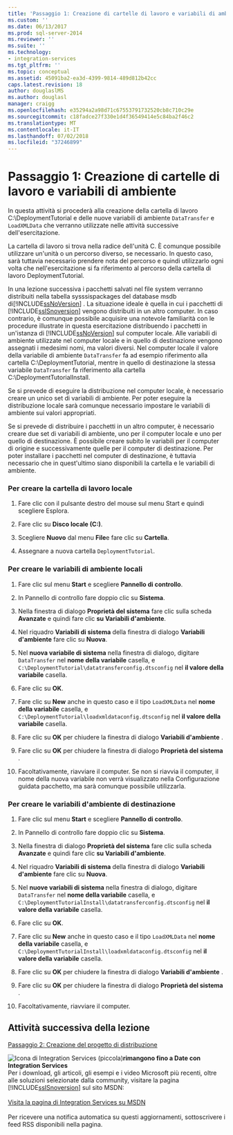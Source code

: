 ```yaml
---
title: 'Passaggio 1: Creazione di cartelle di lavoro e variabili di ambiente | Microsoft Docs'
ms.custom: ''
ms.date: 06/13/2017
ms.prod: sql-server-2014
ms.reviewer: ''
ms.suite: ''
ms.technology:
- integration-services
ms.tgt_pltfrm: ''
ms.topic: conceptual
ms.assetid: 45091ba2-ea3d-4399-9814-489d812b42cc
caps.latest.revision: 18
author: douglaslMS
ms.author: douglasl
manager: craigg
ms.openlocfilehash: e35294a2a98d71c67553791732520cb8c710c29e
ms.sourcegitcommit: c18fadce27f330e1d4f36549414e5c84ba2f46c2
ms.translationtype: MT
ms.contentlocale: it-IT
ms.lasthandoff: 07/02/2018
ms.locfileid: "37246899"
---
```

# <a name="step-1-creating-working-folders-and-environment-variables"></a>Passaggio 1: Creazione di cartelle di lavoro e variabili di ambiente
  In questa attività si procederà alla creazione della cartella di lavoro C:\DeploymentTutorial e delle nuove variabili di ambiente `DataTransfer` e `LoadXMLData` che verranno utilizzate nelle attività successive dell'esercitazione.  
  
 La cartella di lavoro si trova nella radice dell'unità C. È comunque possibile utilizzare un'unità o un percorso diverso, se necessario. In questo caso, sarà tuttavia necessario prendere nota del percorso e quindi utilizzarlo ogni volta che nell'esercitazione si fa riferimento al percorso della cartella di lavoro DeploymentTutorial.  
  
 In una lezione successiva i pacchetti salvati nel file system verranno distribuiti nella tabella sysssispackages del database msdb di[!INCLUDE[ssNoVersion](../includes/ssnoversion-md.md)] . La situazione ideale è quella in cui i pacchetti di [!INCLUDE[ssISnoversion](../includes/ssisnoversion-md.md)] vengono distribuiti in un altro computer. In caso contrario, è comunque possibile acquisire una notevole familiarità con le procedure illustrate in questa esercitazione distribuendo i pacchetti in un'istanza di [!INCLUDE[ssNoVersion](../includes/ssnoversion-md.md)] sul computer locale. Alle variabili di ambiente utilizzate nel computer locale e in quello di destinazione vengono assegnati i medesimi nomi, ma valori diversi. Nel computer locale il valore della variabile di ambiente `DataTransfer` fa ad esempio riferimento alla cartella C:\DeploymentTutorial, mentre in quello di destinazione la stessa variabile `DataTransfer` fa riferimento alla cartella C:\DeploymentTutorialInstall.  
  
 Se si prevede di eseguire la distribuzione nel computer locale, è necessario creare un unico set di variabili di ambiente. Per poter eseguire la distribuzione locale sarà comunque necessario impostare le variabili di ambiente sui valori appropriati.  
  
 Se si prevede di distribuire i pacchetti in un altro computer, è necessario creare due set di variabili di ambiente, uno per il computer locale e uno per quello di destinazione. È possibile creare subito le variabili per il computer di origine e successivamente quelle per il computer di destinazione. Per poter installare i pacchetti nel computer di destinazione, è tuttavia necessario che in quest'ultimo siano disponibili la cartella e le variabili di ambiente.  
  
### <a name="to-create-the-local-working-folder"></a>Per creare la cartella di lavoro locale  
  
1.  Fare clic con il pulsante destro del mouse sul menu Start e quindi scegliere Esplora.  
  
2.  Fare clic su **Disco locale (C:)**.  
  
3.  Scegliere **Nuovo** dal menu **File**e fare clic su **Cartella**.  
  
4.  Assegnare a nuova cartella `DeploymentTutorial`.  
  
### <a name="to-create-local-environment-variables"></a>Per creare le variabili di ambiente locali  
  
1.  Fare clic sul menu **Start** e scegliere **Pannello di controllo**.  
  
2.  In Pannello di controllo fare doppio clic su **Sistema**.  
  
3.  Nella finestra di dialogo **Proprietà del sistema** fare clic sulla scheda **Avanzate** e quindi fare clic **su Variabili d'ambiente**.  
  
4.  Nel riquadro **Variabili di sistema** della finestra di dialogo **Variabili d'ambiente** fare clic su **Nuova**.  
  
5.  Nel **nuova variabile di sistema** nella finestra di dialogo, digitare `DataTransfer` nel **nome della variabile** casella, e `C:\DeploymentTutorial\datatransferconfig.dtsconfig` nel **il valore della variabile** casella.  
  
6.  Fare clic su **OK**.  
  
7.  Fare clic su **New** anche in questo caso e il tipo `LoadXMLData` nel **nome della variabile** casella, e `C:\DeploymentTutorial\loadxmldataconfig.dtsconfig` nel **il valore della variabile** casella.  
  
8.  Fare clic su **OK** per chiudere la finestra di dialogo **Variabili d'ambiente** .  
  
9. Fare clic su **OK** per chiudere la finestra di dialogo **Proprietà del sistema** .  
  
10. Facoltativamente, riavviare il computer. Se non si riavvia il computer, il nome della nuova variabile non verrà visualizzato nella Configurazione guidata pacchetto, ma sarà comunque possibile utilizzarla.  
  
### <a name="to-create-destination-environment-variables"></a>Per creare le variabili d'ambiente di destinazione  
  
1.  Fare clic sul menu **Start** e scegliere **Pannello di controllo**.  
  
2.  In Pannello di controllo fare doppio clic su **Sistema**.  
  
3.  Nella finestra di dialogo **Proprietà del sistema** fare clic sulla scheda **Avanzate** e quindi fare clic **su Variabili d'ambiente**.  
  
4.  Nel riquadro **Variabili di sistema** della finestra di dialogo **Variabili d'ambiente** fare clic su **Nuova**.  
  
5.  Nel **nuove variabili di sistema** nella finestra di dialogo, digitare `DataTransfer` nel **nome della variabile** casella, e `C:\DeploymentTutorialInstall\datatransferconfig.dtsconfig` nel **il valore della variabile** casella.  
  
6.  Fare clic su **OK**.  
  
7.  Fare clic su **New** anche in questo caso e il tipo `LoadXMLData` nel **nome della variabile** casella, e `C:\DeploymentTutorialInstall\loadxmldataconfig.dtsconfig` nel **il valore della variabile** casella.  
  
8.  Fare clic su **OK** per chiudere la finestra di dialogo **Variabili d'ambiente** .  
  
9. Fare clic su **OK** per chiudere la finestra di dialogo **Proprietà del sistema** .  
  
10. Facoltativamente, riavviare il computer.  
  
## <a name="next-task-in-lesson"></a>Attività successiva della lezione  
 [Passaggio 2: Creazione del progetto di distribuzione](../integration-services/lesson-1-2-creating-the-deployment-project.md)  
  
![Icona di Integration Services (piccola)](media/dts-16.gif "icona di Integration Services (piccola)")**rimangono fino a Date con Integration Services** <br /> Per i download, gli articoli, gli esempi e i video Microsoft più recenti, oltre alle soluzioni selezionate dalla community, visitare la pagina [!INCLUDE[ssISnoversion](../includes/ssisnoversion-md.md)] sul sito MSDN:<br /><br /> [Visita la pagina di Integration Services su MSDN](http://go.microsoft.com/fwlink/?LinkId=136655)<br /><br /> Per ricevere una notifica automatica su questi aggiornamenti, sottoscrivere i feed RSS disponibili nella pagina.  
  
  
